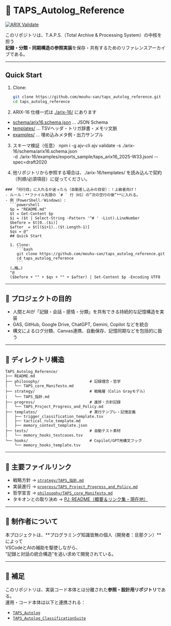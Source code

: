 # 📘 TAPS_Autolog_Reference
[![ARIX Validate](https://github.com/mouhu-san/taps_autolog_reference/actions/workflows/arix-validate.yml/badge.svg)](https://github.com/mouhu-san/taps_autolog_reference/actions/workflows/arix-validate.yml)

このリポジトリは、T.A.P.S.（Total Archive & Processing System）の中核を担う  
**記録・分類・同期構造の参照実装**を保存・共有するためのリファレンスアーカイブである。

---
## Quick Start

1. Clone:
   ```bash
   git clone https://github.com/mouhu-san/taps_autolog_reference.git
   cd taps_autolog_reference
   ```

2. ARIX-16 仕様一式は [./arix-16/](./arix-16/) にあります 

 - [schema/arix16.schema.json](./arix-16/schema/arix16.schema.json) … JSON Schema  
 - [templates/](./arix-16/templates/) … TSVヘッダ・トリガ辞書・メモリ文脈  
 - [examples/](./arix-16/examples/) … 埋め込みメタ例・出力サンプル

  
3. スキーマ検証（任意）
 npm i -g ajv-cli
 ajv validate -s ./arix-16/schema/arix16.schema.json \
  -d ./arix-16/examples/exports_sample/taps_arix16_2025-W33.jsonl --spec=draft2020

1. 他リポジトリから参照する場合は、./arix-16/templates/ を読み込んで契約（列順/必須項目）に従ってください。
```
### 「何行目」に入れるか迷ったら（自動差し込みの目安）：！上級者向け！
- ルール：**ファイル先頭の `# ` 行（H1）の“次の空行の後”**に入れる。  
- 例（PowerShell／Windows）:
  ```powershell
  $p = "README.md"
  $t = Get-Content $p
  $i = ($t | Select-String -Pattern '^# ' -List).LineNumber
  $before = $t[0..($i)]
  $after  = $t[($i+1)..($t.Length-1)]
  $qs = @"
  ## Quick Start

  1. Clone:
     ```bash
     git clone https://github.com/mouhu-san/taps_autolog_reference.git
     cd taps_autolog_reference
     ```
  (…略…)
  "@
  ($before + "" + $qs + "" + $after) | Set-Content $p -Encoding UTF8
```
---
## 🎯 プロジェクトの目的

- 人間とAIが「記録・会話・感情・分類」を共有できる持続的な記憶構造を実装
- GAS, GitHub, Google Drive, ChatGPT, Gemini, Copilot などを統合
- 構文によるログ分類、Canvas連携、自動保存、記憶同期などを包括的に扱う

---

## 🧱 ディレクトリ構造

```
TAPS_Autolog_Reference/
├── README.md
├── philosophy/                      # 記録理念・哲学
│   └── TAPS_core_Manifesto.md
├── strategy/                        # 戦略層（Colin Grayモデル）
│   └── TAPS_指針.md
├── progress/                        # 進捗・方針記録
│   └── TAPS_Project_Progress_and_Policy.md
├── templates/                       # 実行テンプレ・記憶定義
│   ├── trigger_classification_template.tsv
│   ├── tactical_rule_template.md
│   ├── memory_context_template.json
├── tests/                           # 自動テスト素材
│   └── memory_hooks_testcases.tsv
└── hooks/                           # Copilot/GPT用構文フック
    └── memory_hooks_template.tsv
```

---

## 🔗 主要ファイルリンク

- 戦略方針 → [`strategy/TAPS_指針.md`](./strategy/TAPS_指針.md)
- 実装進行 → [`progress/TAPS_Project_Progress_and_Policy.md`](./progress/TAPS_Project_Progress_and_Policy.md)
- 哲学宣言 → [`philosophy/TAPS_core_Manifesto.md`](./philosophy/TAPS_core_Manifesto.md)
- タキオンとの取り決め → [PJ: README（概要＆リンク集・現在地）](pj/pj1_project_readme.md)
---

## 👤 制作者について

本プロジェクトは、**プログラミング知識皆無の個人（開発者：旦那クン）**によって  
VSCodeとAIの補助を駆使しながら、  
“記録と対話の統合構造”を追い求めて開発されている。

---

## 📌 補足

このリポジトリは、実装コード本体とは分離された**参照・設計用リポジトリ**である。  
運用・コード本体は以下と連携される：

- [`TAPS_Autolog`](https://github.com/mouhu-san/TAPS_Autolog)
- [`TAPS_Autolog_ClassificationSuite`](https://github.com/mouhu-san/TAPS_Autolog_ClassificationSuite)

